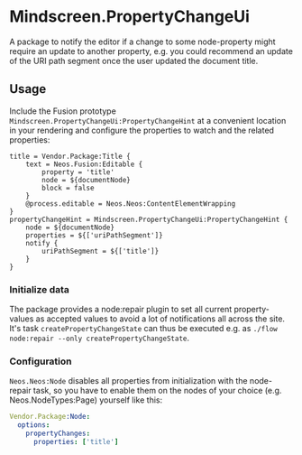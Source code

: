 # Mindscreen.PropertyChangeUi
A package to notify the editor if a change to some node-property might require an update to another property, e.g. you could recommend an update of the URI path segment once the user updated the document title.

## Usage
Include the Fusion prototype `Mindscreen.PropertyChangeUi:PropertyChangeHint` at a convenient location in your rendering and configure the properties to watch and the related properties:
```
title = Vendor.Package:Title {
    text = Neos.Fusion:Editable {
        property = 'title'
        node = ${documentNode}
        block = false
    }
    @process.editable = Neos.Neos:ContentElementWrapping
}
propertyChangeHint = Mindscreen.PropertyChangeUi:PropertyChangeHint {
    node = ${documentNode}
    properties = ${['uriPathSegment']}
    notify {
        uriPathSegment = ${['title']}
    }
}
```

### Initialize data
The package provides a node:repair plugin to set all current property-values as accepted values to avoid a lot of notifications all across the site.
It's task `createPropertyChangeState` can thus be executed e.g. as `./flow node:repair --only createPropertyChangeState`.

### Configuration
`Neos.Neos:Node` disables all properties from initialization with the node-repair task, so you have to enable them on the nodes of your choice (e.g. Neos.NodeTypes:Page) yourself like this:
```yaml
Vendor.Package:Node:
  options:
    propertyChanges:
      properties: ['title']
```

